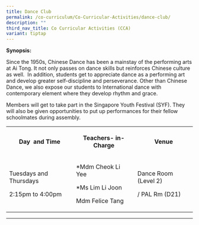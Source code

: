 ```yaml
---
title: Dance Club
permalink: /co-curriculum/Co-Curricular-Activities/dance-club/
description: ""
third_nav_title: Co Curricular Activities (CCA)
variant: tiptap
---
```

<p><strong>Synopsis:&nbsp;</strong></p><p>Since the 1950s, Chinese Dance has been a mainstay of the performing arts at Ai Tong. It not only passes on dance skills but reinforces Chinese culture as well.&nbsp; In addition, students get to appreciate dance as a performing art and develop greater self-discipline and perseverance. Other than Chinese Dance, we also expose our students to International dance with contemporary element where they develop rhythm and grace.</p><p>Members will get to take part in the Singapore Youth Festival (SYF). They will also be given opportunities to put up performances for their fellow schoolmates during assembly.</p><table><tbody><tr><th rowspan="1" colspan="1"><p>Day&nbsp; and Time</p></th><th rowspan="1" colspan="1"><p>Teachers- in-Charge</p></th><th rowspan="1" colspan="1"><p>Venue</p></th></tr><tr><td rowspan="1" colspan="1"><p>Tuesdays and Thursdays</p><p>2:15pm to 4:00pm</p></td><td rowspan="1" colspan="1"><p>*Mdm Cheok Li Yee</p><p>*Ms Lim Li Joon</p><p>Mdm Felice Tang</p><p></p></td><td rowspan="1" colspan="1"><p>Dance Room (Level 2)</p><p>/ PAL Rm (D21)</p></td></tr></tbody></table><hr><p><br><br></p>